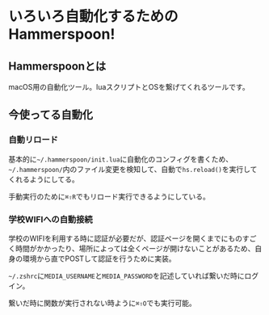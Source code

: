 # いろいろ自動化するためのHammerspoon!

## Hammerspoonとは

macOS用の自動化ツール。luaスクリプトとOSを繋げてくれるツールです。

## 今使ってる自動化

### 自動リロード

基本的に`~/.hammerspoon/init.lua`に自動化のコンフィグを書くため、`~/.hammerspoon/`内のファイル変更を検知して、自動で`hs.reload()`を実行してくれるようにしてる。

手動実行のために`⌘⇧R`でもリロード実行できるようにしている。

### 学校WIFIへの自動接続

学校のWIFIを利用する時に認証が必要だが、認証ページを開くまでにものすごく時間がかかったり、場所によっては全くページが開けないことがあるため、自身の環境から直でPOSTして認証を行うために実装。

`~/.zshrc`に`MEDIA_USERNAME`と`MEDIA_PASSWORD`を記述していれば繋いだ時にログイン。

繋いだ時に関数が実行されない時ように`⌘⇧O`でも実行可能。

